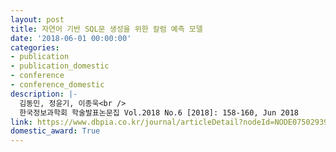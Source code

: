 ```yaml
---
layout: post
title: 자연어 기반 SQL문 생성을 위한 칼럼 예측 모델
date: '2018-06-01 00:00:00'
categories:
- publication
- publication_domestic
- conference
- conference_domestic
description: |-
  김동민, 정윤기, 이종욱<br />
  한국정보과학회 학술발표논문집 Vol.2018 No.6 [2018]: 158-160, Jun 2018
link: https://www.dbpia.co.kr/journal/articleDetail?nodeId=NODE07502939
domestic_award: True
---
```


